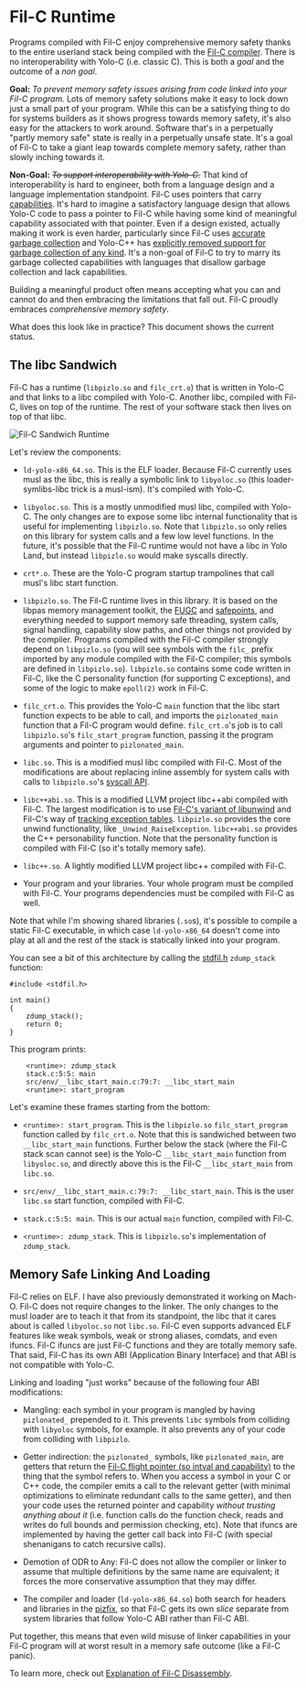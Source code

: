 # Fil-C Runtime

Programs compiled with Fil-C enjoy comprehensive memory safety thanks to the entire userland stack being compiled with the [Fil-C compiler](compiler.html). There is no interoperability with Yolo-C (i.e. classic C). This is both a *goal* and the outcome of a *non goal*.

**Goal:** *To prevent memory safety issues arising from code linked into your Fil-C program.* Lots of memory safety solutions make it easy to lock down just a small part of your program. While this can be a satisfying thing to do for systems builders as it shows progress towards memory safety, it's also easy for the attackers to work around. Software that's in a perpetually "partly memory safe" state is really in a perpetually unsafe state. It's a goal of Fil-C to take a giant leap towards complete memory safety, rather than slowly inching towards it.

**Non-Goal:** <s>*To support interoperability with Yolo-C.*</s> That kind of interoperability is hard to engineer, both from a language design and a language implementation standpoint. Fil-C uses pointers that carry [capabilities](invisicaps.html). It's hard to imagine a satisfactory language design that allows Yolo-C code to pass a pointer to Fil-C while having some kind of meaningful capability associated with that pointer. Even if a design existed, actually making it work is even harder, particularly since Fil-C uses [accurate garbage collection](fugc.html) and Yolo-C++ has [explicitly removed support for garbage collection of any kind](https://www.open-std.org/jtc1/sc22/wg21/docs/papers/2021/p2186r2.html). It's a non-goal of Fil-C to try to marry its garbage collected capabilities with languages that disallow garbage collection and lack capabilities.

Building a meaningful product often means accepting what you can and cannot do and then embracing the limitations that fall out. Fil-C proudly embraces *comprehensive memory safety*.

What does this look like in practice? This document shows the current status.

## The libc Sandwich

Fil-C has a runtime (`libpizlo.so` and `filc_crt.o`) that is written in Yolo-C and that links to a libc compiled with Yolo-C. Another libc, compiled with Fil-C, lives on top of the runtime. The rest of your software stack then lives on top of that libc.

<img src="sandwich.svg" class="centered-svg-60" alt="Fil-C Sandwich Runtime">

Let's review the components:

- `ld-yolo-x86_64.so`. This is the ELF loader. Because Fil-C currently uses musl as the libc, this is really a symbolic link to `libyoloc.so` (this loader-symlibs-libc trick is a musl-ism). It's compiled with Yolo-C.

- `libyoloc.so`. This is a mostly unmodified musl libc, compiled with Yolo-C. The only changes are to expose some libc internal functionality that is useful for implementing `libpizlo.so`. Note that `libpizlo.so` only relies on this library for system calls and a few low level functions. In the future, it's possible that the Fil-C runtime would not have a libc in Yolo Land, but instead `libpizlo.so` would make syscalls directly.

- `crt*.o`. These are the Yolo-C program startup trampolines that call musl's libc start function.

- `libpizlo.so`. The Fil-C runtime lives in this library. It is based on the libpas memory management toolkit, the [FUGC](fugc.html) and [safepoints](safepoints.html), and everything needed to support memory safe threading, system calls, signal handling, capability slow paths, and other things not provided by the compiler. Programs compiled with the Fil-C compiler strongly depend on `libpizlo.so` (you will see symbols with the `filc_` prefix imported by any module compiled with the Fil-C compiler; this symbols are defined in `libpizlo.so`). `libpizlo.so` contains some code written in Fil-C, like the C personality function (for supporting C exceptions), and some of the logic to make `epoll(2)` work in Fil-C.

- `filc_crt.o`. This provides the Yolo-C `main` function that the libc start function expects to be able to call, and imports the `pizlonated_main` function that a Fil-C program would define. `filc_crt.o`'s job is to call `libpizlo.so`'s `filc_start_program` function, passing it the program arguments and pointer to `pizlonated_main`.

- `libc.so`. This is a modified musl libc compiled with Fil-C. Most of the modifications are about replacing inline assembly for system calls with calls to `libpizlo.so`'s [syscall API](https://github.com/pizlonator/fil-c/blob/deluge/filc/include/pizlonated_syscalls.h).

- `libc++abi.so`. This is a modified LLVM project libc++abi compiled with Fil-C. The largest modification is to use [Fil-C's variant of libunwind](https://github.com/pizlonator/fil-c/blob/deluge/filc/include/unwind.h) and Fil-C's way of [tracking exception tables](https://github.com/pizlonator/fil-c/blob/deluge/filc/include/pizlonated_eh_landing_pad.h). `libpizlo.so` provides the core unwind functionality, like `_Unwind_RaiseException`. `libc++abi.so` provides the C++ personability function. Note that the personality function is compiled with Fil-C (so it's totally memory safe).

- `libc++.so`. A lightly modified LLVM project libc++ compiled with Fil-C.

- Your program and your libraries. Your whole program must be compiled with Fil-C. Your programs dependencies must be compiled with Fil-C as well.

Note that while I'm showing shared libraries (`.so`s), it's possible to compile a static Fil-C executable, in which case `ld-yolo-x86_64` doesn't come into play at all and the rest of the stack is statically linked into your program.

You can see a bit of this architecture by calling the [stdfil.h](stdfil.html) `zdump_stack` function:

    #include <stdfil.h>
    
    int main()
    {
        zdump_stack();
        return 0;
    }

This program prints:

        <runtime>: zdump_stack
        stack.c:5:5: main
        src/env/__libc_start_main.c:79:7: __libc_start_main
        <runtime>: start_program

Let's examine these frames starting from the bottom:

- `<runtime>: start_program`. This is the `libpizlo.so` `filc_start_program` function called by `filc_crt.o`. Note that this is sandwiched between two `__libc_start_main` functions. Further below the stack (where the Fil-C stack scan cannot see) is the Yolo-C `__libc_start_main` function from `libyoloc.so`, and directly above this is the Fil-C `__libc_start_main` from `libc.so`.

- `src/env/__libc_start_main.c:79:7: __libc_start_main`. This is the user `libc.so` start function, compiled with Fil-C.

- `stack.c:5:5: main`. This is our actual `main` function, compiled with Fil-C.

- `<runtime>: zdump_stack`. This is `libpizlo.so`'s implementation of `zdump_stack`.

## Memory Safe Linking And Loading

Fil-C relies on ELF. I have also previously demonstrated it working on Mach-O. Fil-C does not require changes to the linker. The only changes to the musl loader are to teach it that from its standpoint, the libc that it cares about is called `libyoloc.so` not `libc.so`. Fil-C even supports advanced ELF features like weak symbols, weak or strong aliases, comdats, and even ifuncs. Fil-C ifuncs are just Fil-C functions and they are totally memory safe. That said, Fil-C has its own ABI (Application Binary Interface) and that ABI is not compatible with Yolo-C.

Linking and loading "just works" because of the following four ABI modifications:

- Mangling: each symbol in your program is mangled by having `pizlonated_` prepended to it. This prevents `libc` symbols from colliding with `libyoloc` symbols, for example. It also prevents any of your code from colliding with `libpizlo`.

- Getter indirection: the `pizlonated_` symbols, like `pizlonated_main`, are getters that return the [Fil-C flight pointer (so intval and capability)](invisicaps.html) to the thing that the symbol refers to. When you access a symbol in your C or C++ code, the compiler emits a call to the relevant getter (with minimal optimizations to eliminate redundant calls to the same getter), and then your code uses the returned pointer and capability *without trusting anything about it* (i.e. function calls do the function check, reads and writes do full bounds and permission checking, etc). Note that ifuncs are implemented by having the getter call back into Fil-C (with special shenanigans to catch recursive calls).

- Demotion of ODR to Any: Fil-C does not allow the compiler or linker to assume that multiple definitions by the same name are equivalent; it forces the more conservative assumption that they may differ.

- The compiler and loader (`ld-yolo-x86_64.so`) both search for headers and libraries in the [pizfix](pizfix.html), so that Fil-C gets its own *slice* separate from system libraries that follow Yolo-C ABI rather than Fil-C ABI.

Put together, this means that even wild misuse of linker capabilities in your Fil-C program will at worst result in a memory safe outcome (like a Fil-C panic).

To learn more, check out [Explanation of Fil-C Disassembly](compiler_example.html).
